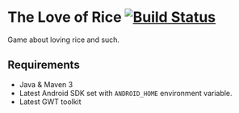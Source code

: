 The Love of Rice [![Build Status](http://ci.zachlatta.com/job/the-love-of-rice/badge/icon)](http://zachlatta.com:8080/job/the-love-of-rice/)
================

Game about loving rice and such.

Requirements
------------

* Java & Maven 3
* Latest Android SDK set with `ANDROID_HOME` environment variable.
* Latest GWT toolkit
